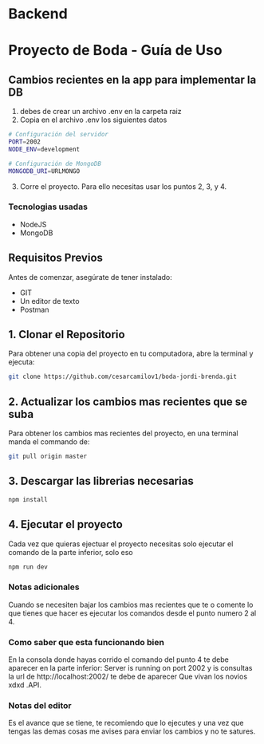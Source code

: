 # Backend 

# Proyecto de Boda - Guía de Uso

## Cambios recientes en la app para implementar la DB
1. debes de crear un archivo .env en la carpeta raiz
2. Copia en el archivo .env los siguientes datos
```bash
# Configuración del servidor
PORT=2002
NODE_ENV=development

# Configuración de MongoDB
MONGODB_URI=URLMONGO
```
3. Corre el proyecto. Para ello necesitas usar los puntos 2, 3, y 4. 

### Tecnologias usadas
* NodeJS
* MongoDB

## Requisitos Previos

Antes de comenzar, asegúrate de tener instalado:

- GIT
- Un editor de texto
- Postman

## 1. Clonar el Repositorio

Para obtener una copia del proyecto en tu computadora, abre la terminal y ejecuta:

```bash
git clone https://github.com/cesarcamilov1/boda-jordi-brenda.git
```

## 2. Actualizar los cambios mas recientes que se suba

Para obtener los cambios mas recientes del proyecto, en una terminal manda el commando de:

```bash
git pull origin master
```

## 3. Descargar las librerias necesarias 

```bash
npm install
```

## 4. Ejecutar el proyecto
Cada vez que quieras ejectuar el proyecto necesitas solo ejecutar el comando de la parte inferior, solo eso

```bash
npm run dev
```

### Notas adicionales 
Cuando se necesiten bajar los cambios mas recientes que te o comente lo que tienes que hacer es ejecutar los comandos desde el punto numero 2 al 4.

### Como saber que esta funcionando bien
En la consola donde hayas corrido el comando del punto 4 te debe aparecer en la parte inferior: Server is running on port 2002 y is consultas la 
url de http://localhost:2002/ te debe de aparecer Que vivan los novios xdxd .API.

### Notas del editor 
Es el avance que se tiene, te recomiendo que lo ejecutes y una vez que tengas las demas cosas me avises para enviar los cambios y no te satures.




